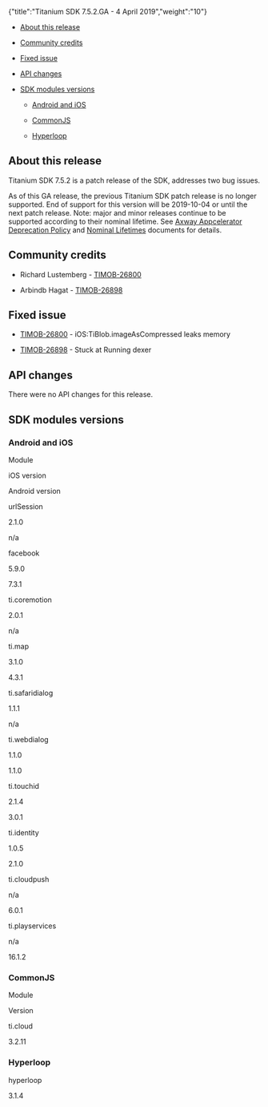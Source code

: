 {"title":"Titanium SDK 7.5.2.GA - 4 April 2019","weight":"10"} 

*   [About this release](#Aboutthisrelease)
    
*   [Community credits](#Communitycredits)
    
*   [Fixed issue](#Fixedissue)
    
*   [API changes](#APIchanges)
    
*   [SDK modules versions](#SDKmodulesversions)
    
    *   [Android and iOS](#AndroidandiOS)
        
    *   [CommonJS](#CommonJS)
        
    *   [Hyperloop](#Hyperloop)
        

## About this release

Titanium SDK 7.5.2 is a patch release of the SDK, addresses two bug issues.

As of this GA release, the previous Titanium SDK patch release is no longer supported. End of support for this version will be 2019-10-04 or until the next patch release. Note: major and minor releases continue to be supported according to their nominal lifetime. See [Axway Appcelerator Deprecation Policy](/docs/appc/AMPLIFY_Appcelerator_Services_Overview/Axway_Appcelerator_Deprecation_Policy/) and [Nominal Lifetimes](/docs/appc/AMPLIFY_Appcelerator_Services_Overview/Axway_Appcelerator_Product_Lifecycle/#NominalLifetimes) documents for details.

## Community credits

*   Richard Lustemberg - [TIMOB-26800](https://jira.appcelerator.org/browse/TIMOB-26800)
    
*   Arbindb Hagat - [TIMOB-26898](https://jira.appcelerator.org/browse/TIMOB-26898)
    

## Fixed issue

*   [TIMOB-26800](https://jira.appcelerator.org/browse/TIMOB-26800) - iOS:TiBlob.imageAsCompressed leaks memory
    
*   [TIMOB-26898](https://jira.appcelerator.org/browse/TIMOB-26898) - Stuck at Running dexer
    

## API changes

There were no API changes for this release.

## SDK modules versions

### Android and iOS

Module

iOS version

Android version

urlSession

2.1.0

n/a

facebook

5.9.0

7.3.1

ti.coremotion

2.0.1

n/a

ti.map

3.1.0

4.3.1

ti.safaridialog

1.1.1

n/a

ti.webdialog

1.1.0

1.1.0

ti.touchid

2.1.4

3.0.1

ti.identity

1.0.5

2.1.0

ti.cloudpush

n/a

6.0.1

ti.playservices

n/a

16.1.2

### CommonJS

Module

Version

ti.cloud

3.2.11

### Hyperloop

hyperloop

3.1.4